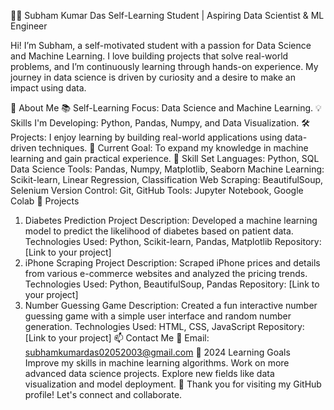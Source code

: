 
👨‍💻 Subham Kumar Das
Self-Learning Student | Aspiring Data Scientist & ML Engineer

Hi! I’m Subham, a self-motivated student with a passion for Data Science and Machine Learning. I love building projects that solve real-world problems, and I’m continuously learning through hands-on experience. My journey in data science is driven by curiosity and a desire to make an impact using data.

🚀 About Me
📚 Self-Learning Focus: Data Science and Machine Learning.
💡 Skills I'm Developing: Python, Pandas, Numpy, and Data Visualization.
🛠️ Projects: I enjoy learning by building real-world applications using data-driven techniques.
🌱 Current Goal: To expand my knowledge in machine learning and gain practical experience.
🧠 Skill Set
Languages: Python, SQL
Data Science Tools: Pandas, Numpy, Matplotlib, Seaborn
Machine Learning: Scikit-learn, Linear Regression, Classification
Web Scraping: BeautifulSoup, Selenium
Version Control: Git, GitHub
Tools: Jupyter Notebook, Google Colab
💼 Projects
1. Diabetes Prediction Project
Description: Developed a machine learning model to predict the likelihood of diabetes based on patient data.
Technologies Used: Python, Scikit-learn, Pandas, Matplotlib
Repository: [Link to your project]
2. iPhone Scraping Project
Description: Scraped iPhone prices and details from various e-commerce websites and analyzed the pricing trends.
Technologies Used: Python, BeautifulSoup, Pandas
Repository: [Link to your project]
3. Number Guessing Game
Description: Created a fun interactive number guessing game with a simple user interface and random number generation.
Technologies Used: HTML, CSS, JavaScript
Repository: [Link to your project]
📫 Contact Me
📧 Email: subhamkumardas02052003@gmail.com
🎯 2024 Learning Goals
Improve my skills in machine learning algorithms.
Work on more advanced data science projects.
Explore new fields like data visualization and model deployment.
🌟 Thank you for visiting my GitHub profile! Let's connect and collaborate.
